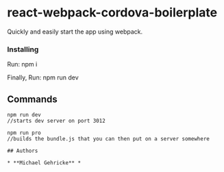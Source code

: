 # react-webpack-cordova-boilerplate

Quickly and easily start the app using webpack.
### Installing

Run: npm i

Finally, Run: npm run dev

## Commands


```
npm run dev
//starts dev server on port 3012

npm run pro
//builds the bundle.js that you can then put on a server somewhere

## Authors

* **Michael Gehricke** *

